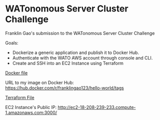 # WATonomous Server Cluster Challenge

Franklin Gao's submission to the WATonomous Server Cluster Challenge

Goals:

-   Dockerize a generic application and publish it to Docker Hub.
-   Authenticate with the WATO AWS account through console and CLI.
-   Create and SSH into an EC2 Instance using Terraform

[Docker file](https://github.com/FranklinGao123/wato-infra-challenge-s22/blob/master/docker/Dockerfile)

URL to my image on Docker Hub: https://hub.docker.com/r/franklingao123/hello-world/tags

[Terraform File](https://github.com/FranklinGao123/wato-infra-challenge-s22/blob/master/aws/main.tf)

EC2 Instance's Public IP: http://ec2-18-208-239-233.compute-1.amazonaws.com:3000/
